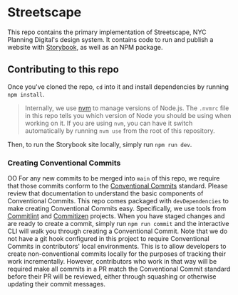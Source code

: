 # Streetscape

This repo contains the primary implementation of Streetscape, NYC Planning Digital's design system. It contains code to run and publish a website with [Storybook](https://storybook.js.org/), as well as an NPM package.

## Contributing to this repo

Once you've cloned the repo, `cd` into it and install dependencies by running `npm install`.

> Internally, we use [nvm](https://github.com/nvm-sh/nvm) to manage versions of Node.js. The `.nvmrc` file in this repo tells you which version of Node you should be using when working on it. If you are using `nvm`, you can have it switch automatically by running `nvm use` from the root of this repository.

Then, to run the Storybook site locally, simply run `npm run dev`.

### Creating Conventional Commits

OO
For any new commits to be merged into `main` of this repo, we require that those commits conform to the [Conventional Commits](https://www.conventionalcommits.org/en/v1.0.0/) standard. Please review that documentation to understand the basic components of Conventional Commits. This repo comes packaged with `devDependencies` to make creating Conventional Commits easy. Specifically, we use tools from [Commitlint](https://commitlint.js.org/#/) and [Commitizen](https://github.com/commitizen) projects. When you have staged changes and are ready to create a commit, simply run `npm run commit` and the interactive CLI will walk you through creating a Conventional Commit. Note that we do not have a git hook configured in this project to require Conventional Commits in contributors' local environments. This is to allow developers to create non-conventional commits locally for the purposes of tracking their work incrementally. However, contributors who work in that way will be required make all commits in a PR match the Conventional Commit standard before their PR will be reviewed, either through squashing or otherwise updating their commit messages.
